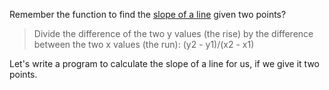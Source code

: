 Remember the function to find the <a href='http://coolmath.com/algebra/08-lines/06-finding-slope-line-given-two-points-01.htm'>slope of a line</a> given two points?

> Divide the difference of the two y values (the rise) by the difference between the two x values (the run): (y2 - y1)/(x2 - x1)

Let's write a program to calculate the slope of a line for us, if we give it two points.